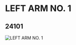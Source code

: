 # LEFT ARM NO. 1
## 24101
![LEFT ARM NO. 1](https://lc-www-live-s.legocdn.com/media/bricks/5/2/6134601.jpg)